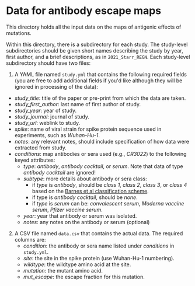 # Data for antibody escape maps
This directory holds all the input data on the maps of antigenic effects of mutations.

Within this directory, there is a subdirectory for each study.
The study-level subdirectories should be given short names describing the study by year, first author, and a brief descriptions, as in `2021_Starr_REGN`.
Each study-level subdirectory should have two files:

 1. A YAML file named `study.yml` that contains the following required fields (you are free to add additional fields if you'd like although they will be ignored in processing of the data):
  - *study_title*: title of the paper or pre-print from which the data are taken.
  - *study_first_author*: last name of first author of study.
  - *study_year*: year of study.
  - *study_journal*: journal of study.
  - *study_url*: weblink to study.
  - *spike*: name of viral strain for spike protein sequence used in experiments, such as *Wuhan-Hu-1*.
  - *notes*: any relevant notes, should include specification of how data were extracted from study.
  - *conditions*: map antibodies or sera used (e.g., *CR3022*) to the following keyed attributes:
     + *type*: *antibody*, *antibody cocktail*, or *serum*. Note that data of type *antibody cocktail* are ignored!
     + *subtype*: more details about antibody or sera class:
       - if *type* is *antibody*, should be *class 1*, *class 2*, *class 3*, or *class 4* based on the [Barnes et al classification scheme](https://www.nature.com/articles/s41586-020-2852-1). 
       - if type is *antibody cocktail*, should be *none*.
       - if *type* is *serum* can be: *convalescent serum*, *Moderna vaccine serum*, *Pfizer vaccine serum*.
     + *year*: year that antibody or serum was isolated.
     + *notes*: any notes on the antibody or serum (optional)

 2. A CSV file named `data.csv` that contains the actual data.
    The required columns are:
     + *condition*: the antibody or sera name listed under *conditions* in `study.yml`.
     + *site*: the site in the spike protein (use Wuhan-Hu-1 numbering).
     + *wildtype*: the wildtype amino acid at the site.
     + *mutation*: the mutant amino acid.
     + *mut_escape*: the escape fraction for this mutation.
